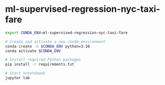 # ml-supervised-regression-nyc-taxi-fare

```bash
export CONDA_ENV=ml-supervised-regression-nyc-taxi-fare

# Create and activate a new conda environment
conda create -n $CONDA_ENV python=3.10
conda activate $CONDA_ENV

# Install required Python packages
pip install -r requirements.txt

# Start notetebook
jupyter lab
```
